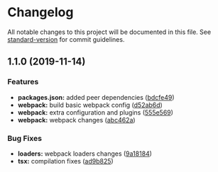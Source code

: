 # Changelog

All notable changes to this project will be documented in this file. See [standard-version](https://github.com/conventional-changelog/standard-version) for commit guidelines.

## 1.1.0 (2019-11-14)


### Features

* **packages.json:** added peer dependencies ([bdcfe49](https://github.com/bafxyz/web-chunks/commit/bdcfe49c623e8206ce3a3dc8f351960e10cdaae5))
* **webpack:** build basic webpack config ([d52ab6d](https://github.com/bafxyz/web-chunks/commit/d52ab6d14c83359ec1b005947c075a1d5e10facb))
* **webpack:** extra configuration and plugins ([555e569](https://github.com/bafxyz/web-chunks/commit/555e569666c151133796f60006113a2f90988e4c))
* **webpack:** webpack changes ([abc462a](https://github.com/bafxyz/web-chunks/commit/abc462a8118e6cd022fea9ee57ce5b8038cd837e))


### Bug Fixes

* **loaders:** webpack loaders changes ([9a18184](https://github.com/bafxyz/web-chunks/commit/9a18184135472df89a05c29416d50f9bd103d9a1))
* **tsx:** compilation fixes ([ad9b825](https://github.com/bafxyz/web-chunks/commit/ad9b8250c5c37f558a3e0805434842ea9e764224))
